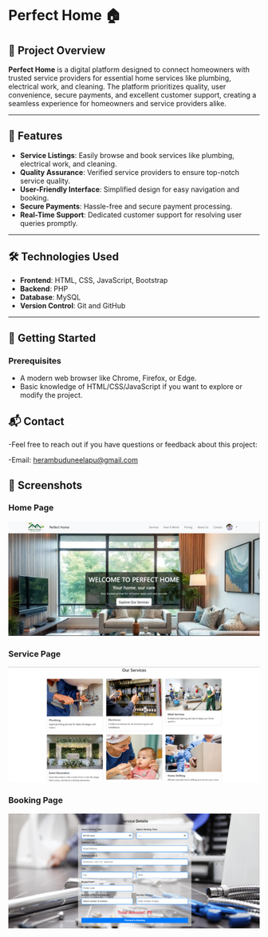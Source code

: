 # Perfect Home 🏠

## 📝 Project Overview
**Perfect Home** is a digital platform designed to connect homeowners with trusted service providers for essential home services like plumbing, electrical work, and cleaning. The platform prioritizes quality, user convenience, secure payments, and excellent customer support, creating a seamless experience for homeowners and service providers alike.

---

## 🎯 Features
- **Service Listings**: Easily browse and book services like plumbing, electrical work, and cleaning.
- **Quality Assurance**: Verified service providers to ensure top-notch service quality.
- **User-Friendly Interface**: Simplified design for easy navigation and booking.
- **Secure Payments**: Hassle-free and secure payment processing.
- **Real-Time Support**: Dedicated customer support for resolving user queries promptly.

---

## 🛠️ Technologies Used
- **Frontend**: HTML, CSS, JavaScript, Bootstrap
- **Backend**: PHP
- **Database**: MySQL
- **Version Control**: Git and GitHub

---

## 🚀 Getting Started

### Prerequisites
- A modern web browser like Chrome, Firefox, or Edge.
- Basic knowledge of HTML/CSS/JavaScript if you want to explore or modify the project.

## 📬 Contact
-Feel free to reach out if you have questions or feedback about this project:

-Email: herambuduneelapu@gmail.com

## 📸 Screenshots
### Home Page
![Home Page](https://github.com/Heram21/home-services-booking-platform-main/blob/c853a2dcc7c0c6afc12852a40e898381738e9faa/Screenshot%202024-12-12%20125915.png)

### Service Page
![Service Page](https://github.com/Heram21/home-services-booking-platform-main/blob/c853a2dcc7c0c6afc12852a40e898381738e9faa/Screenshot%202024-12-12%20130000.png)

### Booking Page
![Booking Page](https://github.com/Heram21/home-services-booking-platform-main/blob/c853a2dcc7c0c6afc12852a40e898381738e9faa/Screenshot%202024-12-12%20130121.png)
